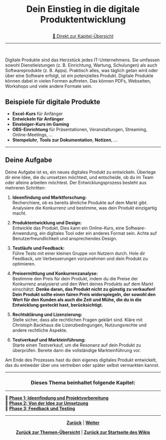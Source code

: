 # <p align="center">Dein Einstieg in die digitale Produktentwicklung</p>
<p align="center"><a href="#dieses-thema-beinhaltet-folgende-kapitel">🚀 Direkt zur Kapitel-Übersicht</a></p>

---
<br>

<!-- 
Stand: 12.05.2025

dringende inhaltliche Überarbeitung des Themas notwendig: 

-> es muss ein fließender Übergang von "dein Einstieg" bzw. "deine Aufgabe" zu "Lizenzen" und dann zu "erste eigene App" stattfinden 

Stand: 14.05.2025

-> Reihenfolge der Docs wurde angepasst: thematisch arbeitet der komplette Themenbereich 06-entwicklung auf die Übungsaufgabe hin - daher komplettes Verzeichnis entsprechend umstrukturiert. Texte bisher teilweise angepasst, aber bisher nur lokal (-> inhaltlicher roter Faden steht, Implementierung/Umsetzung wip) -->

Digitale Produkte sind das Herzstück jedes IT-Unternehmens. Sie umfassen sowohl Dienstleistungen (z. B. Einrichtung, Wartung, Schulungen) als auch Softwareprodukte (z. B. Apps). Praktisch alles, was täglich getan wird oder über eine Software erfolgt, ist ein potenzielles Produkt.
Digitale Produkte können dabei in vielen Formen auftreten. Das können PDFs, Webseiten, Workshops und viele andere Formate sein.

## Beispiele für digitale Produkte

- **Excel-Kurs** für Anfänger
- **Entwickeln für Anfänger**
- **Einsteiger-Kurs im Gaming**
- **OBS-Einrichtung** für Präsentationen, Veranstaltungen, Streaming, Online-Meetings, ...
- **Stempeluhr**, **Tools zur Dokumentation**, **Notizen**, ...

---

## Deine Aufgabe

Deine Aufgabe ist es, ein neues digitales Produkt zu entwickeln. Überlege dir eine Idee, die du umsetzen möchtest, und entscheide, ob du im Team oder alleine arbeiten möchtest. Der Entwicklungsprozess besteht aus mehreren Schritten:

1. **Ideenfindung und Marktforschung:**  
   Recherchiere, ob es bereits ähnliche Produkte auf dem Markt gibt. Analysiere die Konkurrenz und bestimme, was dein Produkt einzigartig macht.

2. **Produktentwicklung und Design:**  
   Entwickle das Produkt. Dies kann ein Online-Kurs, eine Software-Anwendung, ein digitales Tool oder ein anderes Format sein. Achte auf Benutzerfreundlichkeit und ansprechendes Design.

3. **Testläufe und Feedback:**  
   Führe Tests mit einer kleinen Gruppe von Nutzern durch. Hole dir Feedback, um Verbesserungen vorzunehmen und dein Produkt zu optimieren.

4. **Preisermittlung und Konkurrenzanalyse:**  
   Bestimme den Preis für dein Produkt, indem du die Preise der Konkurrenz analysierst und den Wert deines Produkts auf dem Markt einschätzt. **Denke daran, das Produkt nicht zu günstig zu verkaufen! Dein Produkt sollte einen fairen Preis widerspiegeln, der sowohl den Wert für den Kunden als auch die Zeit und Mühe, die du in die Entwicklung gesteckt hast, berücksichtigt.**

5. **Rechtsklärung und Lizenzierung:**  
   Stelle sicher, dass alle rechtlichen Fragen geklärt sind. Kläre mit Christoph Backhaus die Lizenzbedingungen, Nutzungsrechte und andere rechtliche Aspekte.

6. **Testverkauf und Markteinführung:**  
   Starte einen Testverkauf, um die Resonanz auf dein Produkt zu überprüfen. Bereite dann die vollständige Markteinführung vor.

Am Ende des Prozesses hast du dein eigenes digitales Produkt entwickelt, das du entweder über uns vertreiben oder später selbst vermarkten kannst.

---

### <p align="center">Dieses Thema beinhaltet folgende Kapitel:</p>

---

🔹 [**Phase 1: Ideenfindung und Projektvorbereitung**](/docs/06-entwicklung/07-digitale_produktentwicklung/01-idee_und_vorbereitung/README.md)<br>
🔹 [**Phase 2: Von der Idee zur Umsetzung**](/docs/06-entwicklung/07-digitale_produktentwicklung/02-umsetzung/README.md) <br>
🔹 [**Phase 3: Feedback und Testing**](/docs/06-entwicklung/07-digitale_produktentwicklung/03-feedback_und_testing/) <br>

---

<p align="center">
<a href="/docs/06-entwicklung/06-frameworks/02-briefcase_und_toga/04-debugging/README.md"><strong>Zurück</strong></a> | 
<a href="/docs/06-entwicklung/07-digitale_produktentwicklung/01-idee_und_vorbereitung/README.md"><strong>Weiter</strong></a>
</p>

<p align="center">
<a href="/docs/06-entwicklung/README.md/#dieser-themenbereich-beinhaltet-folgende-themen"><strong>Zurück zur Themen-Übersicht</strong></a> | <a href="/docs/00-willkommen/README.md"><strong>Zurück zur Startseite des Wikis</strong></a>
</p>
